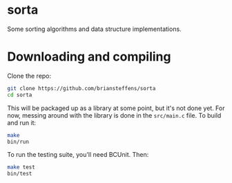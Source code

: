 sorta
=====

Some sorting algorithms and data structure implementations.

# Downloading and compiling

Clone the repo:

```bash
git clone https://github.com/briansteffens/sorta
cd sorta
```

This will be packaged up as a library at some point, but it's not done yet.
For now, messing around with the library is done in the ```src/main.c``` file.
To build and run it:

```bash
make
bin/run
```

To run the testing suite, you'll need BCUnit. Then:

```bash
make test
bin/test
```
